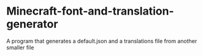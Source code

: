 # Minecraft-font-and-translation-generator
A program that generates a default.json and a translations file from another smaller file
